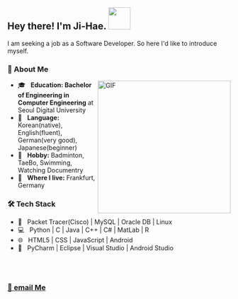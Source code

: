 <h2> Hey there! I'm Ji-Hae. <img src="https://user-images.githubusercontent.com/42025150/96602493-5bb6ed80-12f3-11eb-854d-ff4ee0121e04.gif" width="50"></h2>

I am seeking a job as a Software Developer. So here I'd like to introduce myself.
<h3> 👩‍ About Me </h3>
<img align="right" alt="GIF" src="https://user-images.githubusercontent.com/42025150/97428490-53c00480-1916-11eb-81a0-c2fae61c0dc1.gif" width="300"/>
  
  
- 🎓 &nbsp; <b>Education: Bachelor of Engineering in Computer Engineering</b> at Seoul Digital University
- 👄 &nbsp; <b>Language:</b> Korean(native), English(fluent), German(very good), Japanese(beginner)
- 🎨 &nbsp; <b>Hobby:</b> Badminton, TaeBo, Swimming, Watching Documentry
- 🏡 &nbsp; <b>Where I live:</b> Frankfurt, Germany


<h3>🛠 Tech Stack</h3>

- 🧰 &nbsp; Packet Tracer(Cisco) | MySQL | Oracle DB | Linux
- 💻 &nbsp; Python | C | Java | C++ | C# | MatLab | R 
- 🌐 &nbsp; HTML5 | CSS | JavaScript | Android 
- 🔧 &nbsp; PyCharm | Eclipse | Visual Studio | Android Studio  



<br>


</br>


<h3> <a href="mailto:jihae.rubeque@gmail.com" target="_blank" rel="noopener noreferrer"> 📧 email Me </a>
</p> </h3>
